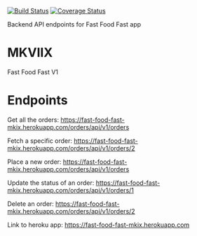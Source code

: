 [![Build Status](https://travis-ci.org/Makavura/MKVIX.svg?branch=develop-v1)](https://travis-ci.org/Makavura/MKVIX)
[![Coverage Status](https://coveralls.io/repos/github/Makavura/MKVIX/badge.svg?branch=develop-v1)](https://coveralls.io/github/Makavura/MKVIX?branch=develop-v1)

Backend API endpoints for Fast Food Fast app
# MKVIIX
Fast Food Fast V1

# Endpoints

Get all the orders:
https://fast-food-fast-mkix.herokuapp.com/orders/api/v1/orders

Fetch a specific order:
https://fast-food-fast-mkix.herokuapp.com/orders/api/v1/orders/2

Place a new order:
https://fast-food-fast-mkix.herokuapp.com/orders/api/v1/orders

Update the status of an order:
https://fast-food-fast-mkix.herokuapp.com/orders/api/v1/orders/1

Delete an order:
https://fast-food-fast-mkix.herokuapp.com/orders/api/v1/orders/2

Link to heroku app:
https://fast-food-fast-mkix.herokuapp.com



